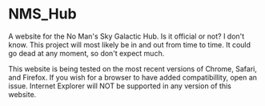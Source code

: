 # NMS_Hub
A website for the No Man's Sky Galactic Hub. Is it official or not? I don't know. This project will most likely be in and out from time to time. It could go dead at any moment, so don't expect much.

This website is being tested on the most recent versions of Chrome, Safari, and Firefox. If you wish for a browser to have added compatibillity, open an issue. Internet Explorer will NOT be supported in any version of this website.
